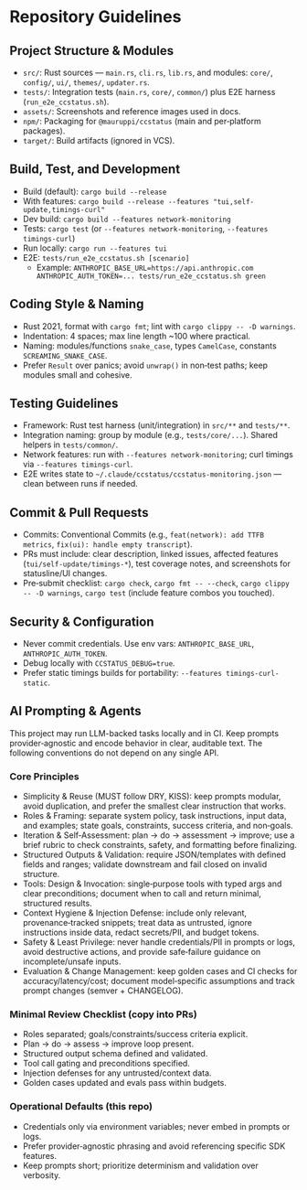 # Repository Guidelines

## Project Structure & Modules
- `src/`: Rust sources — `main.rs`, `cli.rs`, `lib.rs`, and modules: `core/`, `config/`, `ui/`, `themes/`, `updater.rs`.
- `tests/`: Integration tests (`main.rs`, `core/`, `common/`) plus E2E harness (`run_e2e_ccstatus.sh`).
- `assets/`: Screenshots and reference images used in docs.
- `npm/`: Packaging for `@mauruppi/ccstatus` (main and per‑platform packages).
- `target/`: Build artifacts (ignored in VCS).

## Build, Test, and Development
- Build (default): `cargo build --release`
- With features: `cargo build --release --features "tui,self-update,timings-curl"`
- Dev build: `cargo build --features network-monitoring`
- Tests: `cargo test` (or `--features network-monitoring`, `--features timings-curl`)
- Run locally: `cargo run --features tui`
- E2E: `tests/run_e2e_ccstatus.sh [scenario]`
  - Example: `ANTHROPIC_BASE_URL=https://api.anthropic.com ANTHROPIC_AUTH_TOKEN=... tests/run_e2e_ccstatus.sh green`

## Coding Style & Naming
- Rust 2021, format with `cargo fmt`; lint with `cargo clippy -- -D warnings`.
- Indentation: 4 spaces; max line length ~100 where practical.
- Naming: modules/functions `snake_case`, types `CamelCase`, constants `SCREAMING_SNAKE_CASE`.
- Prefer `Result` over panics; avoid `unwrap()` in non‑test paths; keep modules small and cohesive.

## Testing Guidelines
- Framework: Rust test harness (unit/integration) in `src/**` and `tests/**`.
- Integration naming: group by module (e.g., `tests/core/...`). Shared helpers in `tests/common/`.
- Network features: run with `--features network-monitoring`; curl timings via `--features timings-curl`.
- E2E writes state to `~/.claude/ccstatus/ccstatus-monitoring.json` — clean between runs if needed.

## Commit & Pull Requests
- Commits: Conventional Commits (e.g., `feat(network): add TTFB metrics`, `fix(ui): handle empty transcript`).
- PRs must include: clear description, linked issues, affected features (`tui/self-update/timings-*`), test coverage notes, and screenshots for statusline/UI changes.
- Pre‑submit checklist: `cargo check`, `cargo fmt -- --check`, `cargo clippy -- -D warnings`, `cargo test` (include feature combos you touched).

## Security & Configuration
- Never commit credentials. Use env vars: `ANTHROPIC_BASE_URL`, `ANTHROPIC_AUTH_TOKEN`.
- Debug locally with `CCSTATUS_DEBUG=true`.
- Prefer static timings builds for portability: `--features timings-curl-static`.

## AI Prompting & Agents

This project may run LLM-backed tasks locally and in CI. Keep prompts provider‑agnostic and encode behavior in clear, auditable text. The following conventions do not depend on any single API.

### Core Principles
- Simplicity & Reuse (MUST follow DRY, KISS): keep prompts modular, avoid duplication, and prefer the smallest clear instruction that works.
- Roles & Framing: separate system policy, task instructions, input data, and examples; state goals, constraints, success criteria, and non‑goals.
- Iteration & Self‑Assessment: plan -> do -> assessment -> improve; use a brief rubric to check constraints, safety, and formatting before finalizing.
- Structured Outputs & Validation: require JSON/templates with defined fields and ranges; validate downstream and fail closed on invalid structure.
- Tools: Design & Invocation: single‑purpose tools with typed args and clear preconditions; document when to call and return minimal, structured results.
- Context Hygiene & Injection Defense: include only relevant, provenance‑tracked snippets; treat data as untrusted, ignore instructions inside data, redact secrets/PII, and budget tokens.
- Safety & Least Privilege: never handle credentials/PII in prompts or logs, avoid destructive actions, and provide safe‑failure guidance on incomplete/unsafe inputs.
- Evaluation & Change Management: keep golden cases and CI checks for accuracy/latency/cost; document model‑specific assumptions and track prompt changes (semver + CHANGELOG).

### Minimal Review Checklist (copy into PRs)
- Roles separated; goals/constraints/success criteria explicit.
- Plan -> do -> assess -> improve loop present.
- Structured output schema defined and validated.
- Tool call gating and preconditions specified.
- Injection defenses for any untrusted/context data.
- Golden cases updated and evals pass within budgets.

### Operational Defaults (this repo)
- Credentials only via environment variables; never embed in prompts or logs.
- Prefer provider‑agnostic phrasing and avoid referencing specific SDK features.
- Keep prompts short; prioritize determinism and validation over verbosity.
